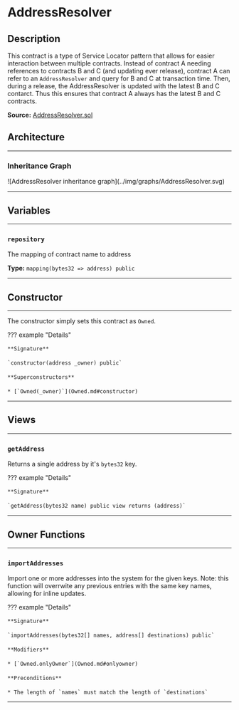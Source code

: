 # AddressResolver

## Description

This contract is a type of Service Locator pattern that allows for easier interaction between multiple contracts. Instead of contract A needing references to contracts B and C (and updating ever release), contract A can refer to an `AddressResolver` and query for B and C at transaction time. Then, during a release, the AddressResolver is updated with the latest B and C contarct. Thus this ensures that contract A always has the latest B and C contracts.

**Source:** [AddressResolver.sol](https://github.com/Shadowsio/shadows/blob/master/contracts/AddressResolver.sol)

## Architecture

---

### Inheritance Graph

<centered-image>
    ![AddressResolver inheritance graph](../img/graphs/AddressResolver.svg)
</centered-image>

---

## Variables

---


### `repository`

The mapping of contract name to address

**Type:** `mapping(bytes32 => address) public`


---

## Constructor

---

The constructor simply sets this contract as `Owned`.

??? example "Details"

    **Signature**

    `constructor(address _owner) public`

    **Superconstructors**

    * [`Owned(_owner)`](Owned.md#constructor)

---

## Views

---

### `getAddress`

Returns a single address by it's `bytes32` key.

??? example "Details"

    **Signature**

    `getAddress(bytes32 name) public view returns (address)`

---

## Owner Functions

---

### `importAddresses`

Import one or more addresses into the system for the given keys. Note: this function will overrwite any previous entries with the same key names, allowing for inline updates.

??? example "Details"

    **Signature**

    `importAddresses(bytes32[] names, address[] destinations) public`

    **Modifiers**

    * [`Owned.onlyOwner`](Owned.md#onlyowner)

    **Preconditions**

    * The length of `names` must match the length of `destinations`

---
